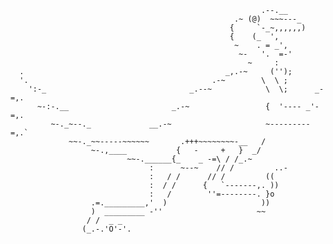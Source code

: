 	                                                        .--.__
                                                      .~ (@)  ~~~---_
                                                     {     `-_~,,,,,,)
                                                     {    (_  ',
                                                      ~    . = _',
                                                       ~-   '.  =-'
                                                         ~     :
      .                                             _,.-~     ('');
      '.                                         .-~        \  \ ;
        ':-_                                _.--~            \  \;      _-=,.
          ~-:-.__                       _.-~                 {  '---- _'-=,.
             ~-._~--._             __.-~                     ~---------=,.`
                 ~~-._~~-----~~~~~~       .+++~~~~~~~~-__   /
                      ~-.,____           {   -     +   }  _/
                              ~~-.______{_    _ -=\ / /_.~
                                   :      ~--~    // /         ..-
                                   :   / /      // /         ((
                                   :  / /      {   `-------,. ))
                                   :   /        ''=--------. }o
                      .=._________,'  )                     ))
                      )  _________ -''                     ~~
                     / /  _ _
                    (_.-.'O'-'. 